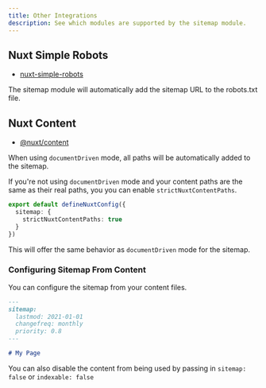 ```yaml
---
title: Other Integrations
description: See which modules are supported by the sitemap module.
---
```


## Nuxt Simple Robots

- [nuxt-simple-robots](https://github.com/harlan-zw/nuxt-simple-robots)

The sitemap module will automatically add the sitemap URL to the robots.txt file.

## Nuxt Content

- [@nuxt/content](https://content.nuxtjs.org/)

When using `documentDriven` mode, all paths will be automatically added to the sitemap.

If you're not using `documentDriven` mode and your content paths are the same as their real paths,
you you can enable `strictNuxtContentPaths`.

```ts
export default defineNuxtConfig({
  sitemap: {
    strictNuxtContentPaths: true
  }
})
```

This will offer the same behavior as `documentDriven` mode for the sitemap.

### Configuring Sitemap From Content

You can configure the sitemap from your content files.

```md
---
sitemap:
  lastmod: 2021-01-01
  changefreq: monthly
  priority: 0.8
---

# My Page
```

You can also disable the content from being used by passing in `sitemap: false` or `indexable: false`
